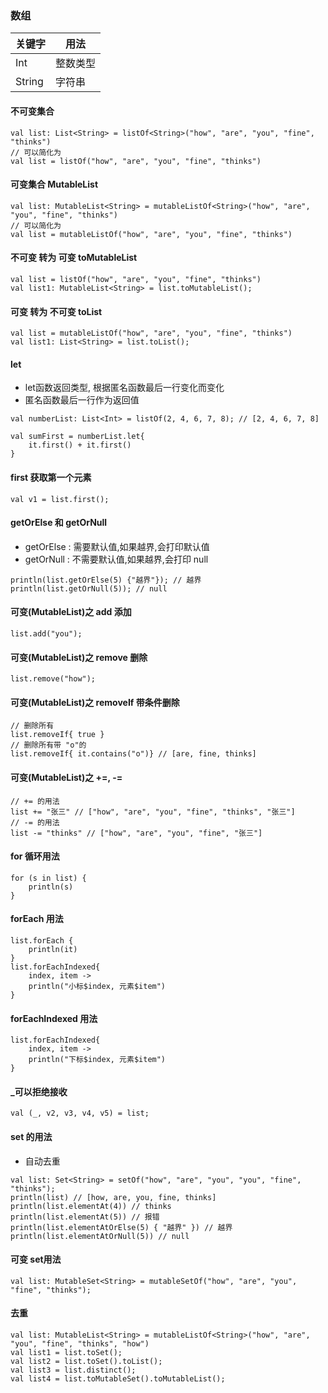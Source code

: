 ### 数组

| 关键字    | 用法           | 
|--------|--------------|
| Int    | 整数类型         |
| String | 字符串          |

#### 不可变集合
```
val list: List<String> = listOf<String>("how", "are", "you", "fine", "thinks")
// 可以简化为
val list = listOf("how", "are", "you", "fine", "thinks")
```
#### 可变集合 MutableList
```
val list: MutableList<String> = mutableListOf<String>("how", "are", "you", "fine", "thinks")
// 可以简化为
val list = mutableListOf("how", "are", "you", "fine", "thinks")
```

#### 不可变 转为 可变 toMutableList
```
val list = listOf("how", "are", "you", "fine", "thinks")
val list1: MutableList<String> = list.toMutableList();
```

#### 可变 转为 不可变 toList
```
val list = mutableListOf("how", "are", "you", "fine", "thinks")
val list1: List<String> = list.toList();
```

#### let
* let函数返回类型, 根据匿名函数最后一行变化而变化
* 匿名函数最后一行作为返回值
```
val numberList: List<Int> = listOf(2, 4, 6, 7, 8); // [2, 4, 6, 7, 8]

val sumFirst = numberList.let{
    it.first() + it.first()
}
```

#### first 获取第一个元素
```
val v1 = list.first();
```

#### getOrElse 和 getOrNull
- getOrElse : 需要默认值,如果越界,会打印默认值
- getOrNull : 不需要默认值,如果越界,会打印 null
```
println(list.getOrElse(5) {"越界"}); // 越界
println(list.getOrNull(5)); // null
```

#### 可变(MutableList)之 add 添加
```
list.add("you");
```
#### 可变(MutableList)之 remove 删除
```
list.remove("how");
```

#### 可变(MutableList)之 removeIf 带条件删除
```
// 删除所有
list.removeIf{ true }
// 删除所有带 "o"的
list.removeIf{ it.contains("o")} // [are, fine, thinks]
```

#### 可变(MutableList)之 +=, -=
```
// += 的用法
list += "张三" // ["how", "are", "you", "fine", "thinks", "张三"]
// -= 的用法
list -= "thinks" // ["how", "are", "you", "fine", "张三"]
```

#### for 循环用法
```
for (s in list) {
    println(s)
}
```

#### forEach 用法
```
list.forEach {
    println(it)
}
list.forEachIndexed{
    index, item ->
    println("小标$index, 元素$item")
}
```

#### forEachIndexed 用法
```
list.forEachIndexed{
    index, item ->
    println("下标$index, 元素$item")
}
```

#### _可以拒绝接收
```
val (_, v2, v3, v4, v5) = list;
```

#### set 的用法
- 自动去重
```
val list: Set<String> = setOf("how", "are", "you", "you", "fine", "thinks");
println(list) // [how, are, you, fine, thinks]
println(list.elementAt(4)) // thinks
println(list.elementAt(5)) // 报错
println(list.elementAtOrElse(5) { "越界" }) // 越界
println(list.elementAtOrNull(5)) // null
```

#### 可变 set用法
```
val list: MutableSet<String> = mutableSetOf("how", "are", "you", "fine", "thinks");
```

#### 去重
```
val list: MutableList<String> = mutableListOf<String>("how", "are", "you", "fine", "thinks", "how")
val list1 = list.toSet();
val list2 = list.toSet().toList();
val list3 = list.distinct();
val list4 = list.toMutableSet().toMutableList();
```
    
        

